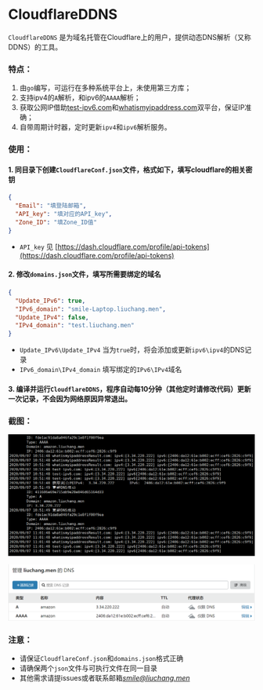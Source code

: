 # CloudflareDDNS
`CloudflareDDNS` 是为域名托管在Cloudflare上的用户，提供动态DNS解析（又称DDNS）的工具。

### 特点：
1. 由`go`编写，可运行在多种系统平台上，未使用第三方库；
2. 支持ipv4的`A`解析，和ipv6的`AAAA`解析；
3. 获取公网IP借助[test-ipv6.com](http://test-ipv6.com)和[whatismyipaddress.com](http://www.whatismyipaddress.com)双平台，保证IP准确；
4. 自带周期计时器，定时更新`ipv4`和`ipv6`解析服务。

### 使用：
#### 1. 同目录下创建`CloudflareConf.json`文件，格式如下，填写cloudflare的相关密钥
```json
{
  "Email": "填登陆邮箱",
  "API_key": "填对应的API_key", 
  "Zone_ID": "填Zone_ID值"
}
```
* `API_key` 见 [https://dash.cloudflare.com/profile/api-tokens](https://dash.cloudflare.com/profile/api-tokens)

#### 2. 修改`domains.json`文件，填写所需要绑定的域名
```json
{
  "Update_IPv6": true, 
  "IPv6_domain": "smile-Laptop.liuchang.men", 
  "Update_IPv4": false, 
  "IPv4_domain": "test.liuchang.men" 
}
```
* `Update_IPv6\Update_IPv4` 当为`true`时，将会添加或更新`ipv6\ipv4`的DNS记录
* `IPv6_domain\IPv4_domain` 填写绑定的`IPv6\IPv4`域名

#### 3. 编译并运行`CloudflareDDNS`，程序自动每**10分钟**（其他定时请修改代码）更新一次记录，不会因为网络原因异常退出。

### 截图：
![](example.png)

![](example2.png)

### 注意：
* 请保证`CloudflareConf.json`和`domains.json`格式正确
* 请确保两个`json`文件与可执行文件在同一目录
* 其他需求请提issues或者联系邮箱*smile@liuchang.men*